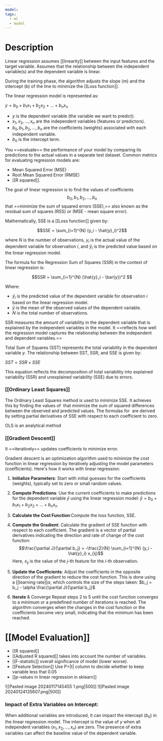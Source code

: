 ```yaml
---
model: 
tags:
  - ml
  - model
---
```

# Description

Linear regression assumes [[linearity]] between the input features and the target variable. Assumes that the relationship between the independent variable(s) and the dependent variable is linear.

During the training phase, the algorithm adjusts the slope (m) and the intercept (b) of the line to minimize the [[Loss function]].

The linear regression model is represented as:

$y = b_0 + b_1x_1 + b_2x_2 + \ldots + b_nx_n$

- $y$ is the dependent variable (the variable we want to predict).
- $x_1, x_2, \ldots, x_n$ are the independent variables (features or predictors).
- $b_0, b_1, b_2, \ldots, b_n$ are the coefficients (weights) associated with each independent variable.
- $b_0$ is the intercept term.

You ==evaluate== the performance of your model by comparing its predictions to the actual values in a separate test dataset. Common metrics for evaluating regression models  are:

-  Mean Squared Error (MSE)
- Root Mean Squared Error (RMSE)
-  [[R squared]].

The goal of linear regression is to find the values of coefficients $$b_0, b_1, b_2, \ldots, b_n$$ that ==minimize the sum of squared errors (SSE),== also known as the residual sum of squares (RSS) or (MSE - mean square error).

Mathematically, SSE is a [[Loss function]] given by:

$$SSE = \sum_{i=1}^{N} (y_i - \hat{y}_i)^2$$

where $N$ is the number of observations, $y_i$ is the actual value of the dependent variable for observation $i$, and $\hat{y}_i$ is the predicted value based on the linear regression model.

The formula for the Regression Sum of Squares (SSR) in the context of linear regression is:

$$SSR = \sum_{i=1}^{N} (\hat{y}_i - \bar{y})^2 $$

Where:
- $\hat{y}_i$ is the predicted value of the dependent variable for observation $i$ based on the linear regression model.
- $\bar{y}$ is the mean of the observed values of the dependent variable.
- $N$ is the total number of observations.

SSR measures the amount of variability in the dependent variable that is explained by the independent variables in the model. It ==reflects how well the regression model captures the relationship between the independent and dependent variables.==

Total Sum of Squares (SST) represents the total variability in the dependent variable $y$. The relationship between SST, SSR, and SSE is given by:

 $SST = SSR + SSE$ 

This equation reflects the decomposition of total variability into explained variability (SSR) and unexplained variability (SSE) due to errors.
### [[Ordinary Least Squares]]

The Ordinary Least Squares method is used to minimize SSE. It achieves this by finding the values of  that minimize the sum of squared differences between the observed and predicted values. The formulas for  are derived by setting partial derivatives of SSE with respect to each coefficient to zero.

OLS is an analytical method
### [[Gradient Descent]]

It ==iteratively== updates coefficients to minimize error.

Gradient descent is an optimization algorithm used to minimize the cost function in linear regression by iteratively adjusting the model parameters (coefficients). Here's how it works with linear regression:

1. **Initialize Parameters**: Start with initial guesses for the coefficients (weights), typically set to zero or small random values.
2. **Compute Predictions**: Use the current coefficients to make predictions for the dependent variable $\hat{y}$ using the linear regression model: $\hat{y} = b_0 + b_1x_1 + b_2x_2 + \ldots + b_nx_n$
3. **Calculate the Cost Function**:Compute the loss function, SSE.
4. **Compute the Gradient**: Calculate the gradient of SSE function with respect to each coefficient. The gradient is a vector of partial derivatives indicating the direction and rate of change of the cost function:
     $$\frac{\partial J}{\partial b_j} = -\frac{2}{N} \sum_{i=1}^{N} (y_i - \hat{y}_i) x_{ij}$$
   Here, $x_{ij}$ is the value of the $j$-th feature for the $i$-th observation.
5. **Update the Coefficients**: Adjust the coefficients in the opposite direction of the gradient to reduce the cost function. This is done using a [[learning rate]]$\alpha$, which controls the size of the steps taken: $b_j = b_j - \alpha \frac{\partial J}{\partial b_j}$

6. **Iterate** & Converge Repeat steps 2 to 5 until the cost function converges to a minimum or a predefined number of iterations is reached. The algorithm converges when the changes in the cost function or the coefficients become very small, indicating that the minimum has been reached.


# [[Model Evaluation]]

- [[R squared]]
- [[Adjusted R squared]] takes into account the number of variables.
- [[F-statistic]] overall significance of model (lower worse).
- [[Feature Selection]] Use P>|t| column to decide whether to keep variable less that 0.05
- [[p-values in linear regression in sklearn]]

![[Pasted image 20240117145455 1.png|500]] ![[Pasted image 20240124135607.png|500]]
### Impact of Extra Variables on Intercept:

When additional variables are introduced, it can impact the intercept ($b_0$) in the linear regression model. The intercept is the value of $y$ when all independent variables ($x_1, x_2, \ldots, x_n$) are zero. The presence of extra variables can affect the baseline value of the dependent variable.
